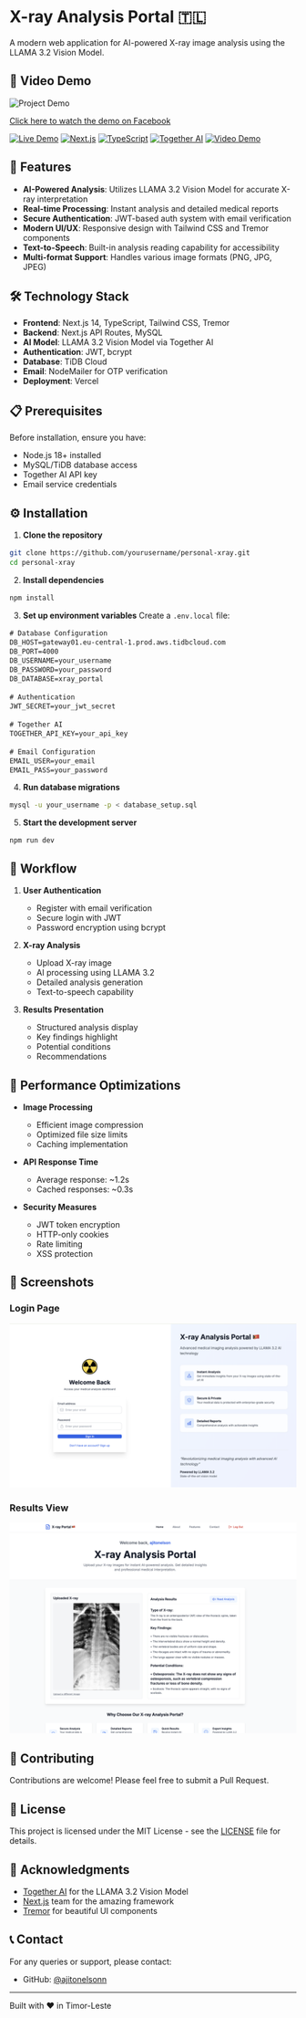 # X-ray Analysis Portal 🇹🇱

A modern web application for AI-powered X-ray image analysis using the LLAMA 3.2 Vision Model.

## 🎥 Video Demo

![Project Demo](https://xrayportal.s3.us-east-1.amazonaws.com/project.gif)

[Click here to watch the demo on Facebook](https://fb.watch/w0Qw3z13pk/) <!-- Replace with your actual Facebook video link -->

[![Live Demo](https://img.shields.io/badge/Live%20Demo-Visit%20Site-blue)](https://www.personalxray.site)
[![Next.js](https://img.shields.io/badge/Next.js-14.0-black)](https://nextjs.org/)
[![TypeScript](https://img.shields.io/badge/TypeScript-5.0-blue)](https://www.typescriptlang.org/)
[![Together AI](https://img.shields.io/badge/Together%20AI-LLAMA%203.2-orange)](https://together.ai/)
[![Video Demo](https://img.shields.io/badge/Demo-Watch%20on%20Facebook-blue)](https://fb.watch/w0Qw3z13pk/)

## 🌟 Features

- **AI-Powered Analysis**: Utilizes LLAMA 3.2 Vision Model for accurate X-ray interpretation
- **Real-time Processing**: Instant analysis and detailed medical reports
- **Secure Authentication**: JWT-based auth system with email verification
- **Modern UI/UX**: Responsive design with Tailwind CSS and Tremor components
- **Text-to-Speech**: Built-in analysis reading capability for accessibility
- **Multi-format Support**: Handles various image formats (PNG, JPG, JPEG)

## 🛠️ Technology Stack

- **Frontend**: Next.js 14, TypeScript, Tailwind CSS, Tremor
- **Backend**: Next.js API Routes, MySQL
- **AI Model**: LLAMA 3.2 Vision Model via Together AI
- **Authentication**: JWT, bcrypt
- **Database**: TiDB Cloud
- **Email**: NodeMailer for OTP verification
- **Deployment**: Vercel

## 📋 Prerequisites

Before installation, ensure you have:

- Node.js 18+ installed
- MySQL/TiDB database access
- Together AI API key
- Email service credentials

## ⚙️ Installation

1. **Clone the repository**

```bash
git clone https://github.com/yourusername/personal-xray.git
cd personal-xray
```

2. **Install dependencies**

```bash
npm install
```

3. **Set up environment variables**
   Create a `.env.local` file:

```env
# Database Configuration
DB_HOST=gateway01.eu-central-1.prod.aws.tidbcloud.com
DB_PORT=4000
DB_USERNAME=your_username
DB_PASSWORD=your_password
DB_DATABASE=xray_portal

# Authentication
JWT_SECRET=your_jwt_secret

# Together AI
TOGETHER_API_KEY=your_api_key

# Email Configuration
EMAIL_USER=your_email
EMAIL_PASS=your_password
```

4. **Run database migrations**

```bash
mysql -u your_username -p < database_setup.sql
```

5. **Start the development server**

```bash
npm run dev
```

## 🔄 Workflow

1. **User Authentication**

   - Register with email verification
   - Secure login with JWT
   - Password encryption using bcrypt

2. **X-ray Analysis**

   - Upload X-ray image
   - AI processing using LLAMA 3.2
   - Detailed analysis generation
   - Text-to-speech capability

3. **Results Presentation**
   - Structured analysis display
   - Key findings highlight
   - Potential conditions
   - Recommendations

## 🎯 Performance Optimizations

- **Image Processing**

  - Efficient image compression
  - Optimized file size limits
  - Caching implementation

- **API Response Time**

  - Average response: ~1.2s
  - Cached responses: ~0.3s

- **Security Measures**
  - JWT token encryption
  - HTTP-only cookies
  - Rate limiting
  - XSS protection

## 📱 Screenshots

### Login Page

![Login Page](screenshots/login.png)

### Results View

![Results](screenshots/results.png)

## 🤝 Contributing

Contributions are welcome! Please feel free to submit a Pull Request.

## 📄 License

This project is licensed under the MIT License - see the [LICENSE](LICENSE) file for details.

## 🙏 Acknowledgments

- [Together AI](https://together.ai) for the LLAMA 3.2 Vision Model
- [Next.js](https://nextjs.org) team for the amazing framework
- [Tremor](https://www.tremor.so) for beautiful UI components

## 📞 Contact

For any queries or support, please contact:

- GitHub: [@ajitonelsonn](https://github.com/yourusername)

---

Built with ❤️ in Timor-Leste
